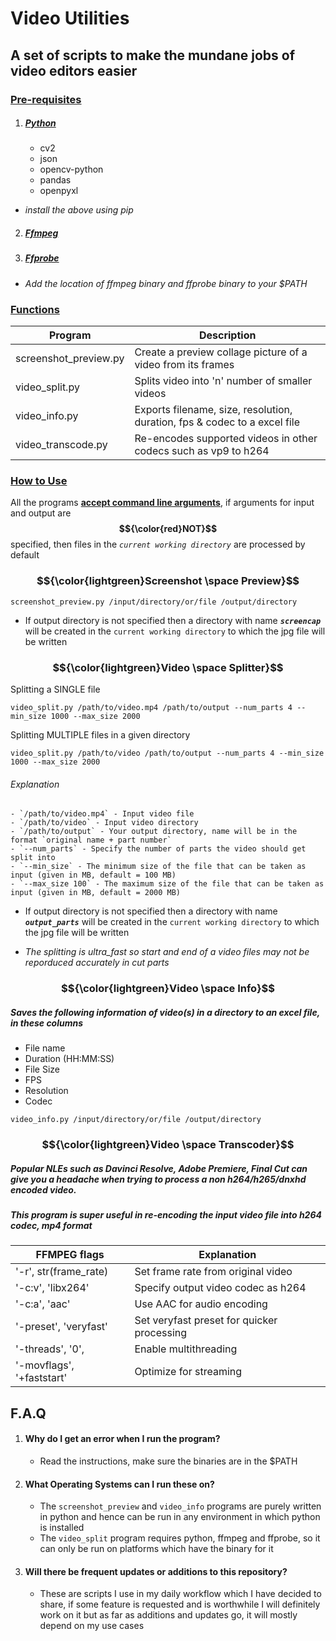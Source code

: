 # Video Utilities
## A set of scripts to make the mundane jobs of video editors easier

  ### <ins>Pre-requisites</ins>
 1. ##### [Python](https://www.python.org/downloads/)
      - cv2
      - json
      - opencv-python
      - pandas
      - openpyxl
  - _install the above using pip_
  2. #####   [Ffmpeg](https://ffbinaries.com/downloads)
  3. #####   [Ffprobe](https://ffbinaries.com/downloads)
  - _Add the location of ffmpeg binary and ffprobe binary to your $PATH_

  ### <ins>Functions</ins>

  | Program | Description |
| --- | --- |
| screenshot_preview.py | Create a preview collage picture of a video from its frames |
| video_split.py | Splits video into 'n' number of smaller videos |
| video_info.py | Exports filename, size, resolution, duration, fps & codec to a excel file | 
| video_transcode.py | Re-encodes supported videos in other codecs such as vp9 to h264 | 

### <ins>How to Use</ins>

All the programs <ins>**accept command line arguments**</ins>, if arguments for input and output are **$${\color{red}NOT}$$** specified, then files in the _`current working directory`_ are processed by default

### $${\color{lightgreen}Screenshot \space Preview}$$

```batch
screenshot_preview.py /input/directory/or/file /output/directory
```

- If output directory is not specified then a directory with name _**`screencap`**_ will be created in the `current working directory` to which the jpg file will be written

### $${\color{lightgreen}Video \space Splitter}$$

Splitting a SINGLE file

```batch
video_split.py /path/to/video.mp4 /path/to/output --num_parts 4 --min_size 1000 --max_size 2000
```

Splitting MULTIPLE files in a given directory

```batch
video_split.py /path/to/video /path/to/output --num_parts 4 --min_size 1000 --max_size 2000
```

###### Explanation
    - `/path/to/video.mp4` - Input video file
    - `/path/to/video` - Input video directory
    - `/path/to/output` - Your output directory, name will be in the format `original name + part number`
    - `--num_parts` - Specify the number of parts the video should get split into
    - `--min_size` - The minimum size of the file that can be taken as input (given in MB, default = 100 MB)
    - `--max_size 100` - The maximum size of the file that can be taken as input (given in MB, default = 2000 MB)

- If output directory is not specified then a directory with name _**`output_parts`**_ will be created in the `current working directory` to which the jpg file will be written

* _The splitting is ultra_fast so start and end of a video files may not be reporduced accurately in cut parts_

### $${\color{lightgreen}Video \space Info}$$

##### Saves the following information of video(s) in a directory to an excel file, in these columns

- File name
- Duration (HH:MM:SS)
- File Size
- FPS
- Resolution
- Codec

```batch
video_info.py /input/directory/or/file /output/directory
```

### $${\color{lightgreen}Video \space Transcoder}$$
##### Popular NLEs such as Davinci Resolve, Adobe Premiere, Final Cut can give you a headache when trying to process a non h264/h265/dnxhd encoded video.
##### This program is super useful in re-encoding the input video file into **h264 codec**, mp4 format

| FFMPEG flags | Explanation |
| --- | --- | 
| '-r', str(frame_rate) |  Set frame rate from original video |
| '-c:v', 'libx264' | Specify output video codec as h264 |
| '-c:a', 'aac' | Use AAC for audio encoding |
| '-preset', 'veryfast' | Set veryfast preset for quicker processing |
| '-threads', '0', | Enable multithreading |
| '-movflags', '+faststart' | Optimize for streaming |

## **F.A.Q**
1. #### Why do I get an error when I run the program?
     - Read the instructions, make sure the binaries are in the $PATH

2. #### What Operating Systems can I run these on?
     - The `screenshot_preview` and `video_info` programs are purely written in python and hence can be run in any environment in which python is installed
     - The `video_split` program requires python, ffmpeg and ffprobe, so it can only be run on platforms which have the binary for it
  
3. #### Will there be frequent updates or additions to this repository?
     - These are scripts I use in my daily workflow which I have decided to share, if some feature is requested and is worthwhile I will definitely work on it but as far as additions and updates go, it will mostly depend on my use cases
